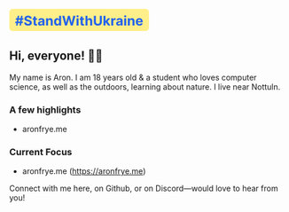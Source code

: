 [![Stand With Ukraine](https://raw.githubusercontent.com/vshymanskyy/StandWithUkraine/main/badges/StandWithUkraine.svg)](https://stand-with-ukraine.pp.ua)

## Hi, everyone! 👋🏼

My name is Aron. I am 18 years old & a student who loves computer science, as well as the outdoors, learning about nature. I live near Nottuln.

### A few highlights

- aronfrye.me

### Current Focus

- aronfrye.me (https://aronfrye.me)

Connect with me here, on Github, or on Discord—would love to hear from you!

